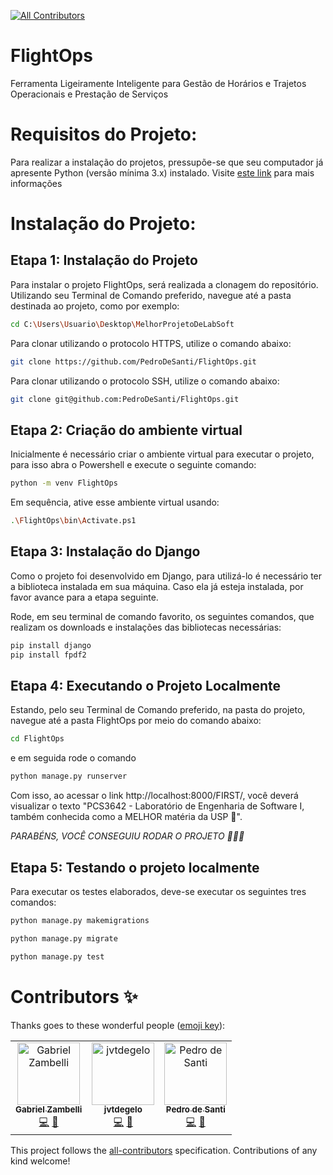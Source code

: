 <!-- ALL-CONTRIBUTORS-BADGE:START - Do not remove or modify this section -->
[![All Contributors](https://img.shields.io/badge/all_contributors-3-orange.svg?style=flat-square)](#contributors-)
<!-- ALL-CONTRIBUTORS-BADGE:END -->

# FlightOps

Ferramenta Ligeiramente Inteligente para Gestão de Horários e Trajetos Operacionais e Prestação de Serviços 

# Requisitos do Projeto:
Para realizar a instalação do projetos, pressupõe-se que seu computador já apresente Python (versão mínima 3.x) instalado. Visite [este link](https://www.python.org/downloads/) para mais informações

# Instalação do Projeto:

## Etapa 1: Instalação do Projeto
Para instalar o projeto FlightOps, será realizada a clonagem do repositório. Utilizando seu Terminal de Comando preferido, navegue até a pasta destinada ao projeto, como por exemplo:
```bash
cd C:\Users\Usuario\Desktop\MelhorProjetoDeLabSoft
```
Para clonar utilizando o protocolo HTTPS, utilize o comando abaixo:
```bash
git clone https://github.com/PedroDeSanti/FlightOps.git
```
Para clonar utilizando o protocolo SSH, utilize o comando abaixo:
```bash
git clone git@github.com:PedroDeSanti/FlightOps.git
```

## Etapa 2: Criação do ambiente virtual
Inicialmente é necessário criar o ambiente virtual para executar o projeto, para isso abra o Powershell e execute o seguinte comando:

```bash
python -m venv FlightOps
```

Em sequência, ative esse ambiente virtual usando:
```bash
.\FlightOps\bin\Activate.ps1
```

## Etapa 3: Instalação do Django
Como o projeto foi desenvolvido em Django, para utilizá-lo é necessário ter a biblioteca instalada em sua máquina. Caso ela já esteja instalada, por favor avance para a etapa seguinte.

Rode, em seu terminal de comando favorito, os seguintes comandos, que realizam os downloads e instalações das bibliotecas necessárias:
```bash
pip install django
pip install fpdf2
```

## Etapa 4:  Executando o Projeto Localmente
Estando, pelo seu Terminal de Comando preferido, na pasta do projeto, navegue até a pasta FlightOps por meio do comando abaixo:
```bash
cd FlightOps
```
e em seguida rode o comando
```bash
python manage.py runserver
```

Com isso, ao acessar o link http://localhost:8000/FIRST/, você deverá visualizar o texto "PCS3642 - Laboratório de Engenharia de Software I, também conhecida como a MELHOR matéria da USP 🥇".

*PARABÉNS, VOCÊ CONSEGUIU RODAR O PROJETO 🎉🎉🎉*


## Etapa 5: Testando o projeto localmente
Para executar os testes elaborados, deve-se executar os seguintes tres comandos:
```bash
python manage.py makemigrations
```

```bash
python manage.py migrate
```

```bash
python manage.py test
```

# Contributors ✨

Thanks goes to these wonderful people ([emoji key](https://allcontributors.org/docs/en/emoji-key)):

<!-- ALL-CONTRIBUTORS-LIST:START - Do not remove or modify this section -->
<!-- prettier-ignore-start -->
<!-- markdownlint-disable -->
<table>
  <tbody>
    <tr>
      <td align="center"><a href="https://github.com/GabZamba"><img src="https://avatars.githubusercontent.com/u/98465378?v=4?s=100" width="100px;" alt="Gabriel Zambelli"/><br /><sub><b>Gabriel Zambelli</b></sub></a><br /><a href="https://github.com/PedroDeSanti/FlightOps/commits?author=GabZamba" title="Code">💻</a> <a href="https://github.com/PedroDeSanti/FlightOps/commits?author=GabZamba" title="Documentation">📖</a></td>
      <td align="center"><a href="https://github.com/jvtdegelo"><img src="https://avatars.githubusercontent.com/u/64590453?v=4?s=100" width="100px;" alt="jvtdegelo"/><br /><sub><b>jvtdegelo</b></sub></a><br /><a href="https://github.com/PedroDeSanti/FlightOps/commits?author=jvtdegelo" title="Code">💻</a> <a href="https://github.com/PedroDeSanti/FlightOps/commits?author=jvtdegelo" title="Documentation">📖</a></td>
      <td align="center"><a href="https://github.com/PedroDeSanti"><img src="https://avatars.githubusercontent.com/u/62271285?v=4?s=100" width="100px;" alt="Pedro de Santi"/><br /><sub><b>Pedro de Santi</b></sub></a><br /><a href="https://github.com/PedroDeSanti/FlightOps/commits?author=PedroDeSanti" title="Code">💻</a> <a href="https://github.com/PedroDeSanti/FlightOps/commits?author=PedroDeSanti" title="Documentation">📖</a></td>
    </tr>
  </tbody>
  <tfoot>
    
  </tfoot>
</table>

<!-- markdownlint-restore -->
<!-- prettier-ignore-end -->

<!-- ALL-CONTRIBUTORS-LIST:END -->

This project follows the [all-contributors](https://github.com/all-contributors/all-contributors) specification. Contributions of any kind welcome!

